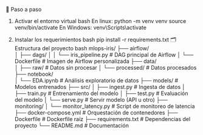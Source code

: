 🚀 Paso a paso
1. Activar el entorno virtual
bash
En linux:
python -m venv venv
source venv/bin/activate
En Windows:
venv\Scripts\activate

2. Instalar los requerimientos
bash
pip install -r requirements.txt
🗂️ Estructura del proyecto
bash
mlops-iris/
├── airflow/                
│   ├── dags/
│   │   └── iris_pipeline.py       # DAG principal de Airflow
│   └── Dockerfile                 # Imagen de Airflow personalizada
├── data/                   
│   ├── raw/                      # Datos sin procesar
│   └── processed/                # Datos procesados
├── notebook/   
│   └── EDA.ipynb                 # Análisis exploratorio de datos
├── models/                       # Modelos entrenados
├── src/
│   ├── ingest.py                 # Ingesta de datos
│   ├── train.py                  # Entrenamiento del modelo
│   ├── test.py                   # Evaluación del modelo
│   └── serve.py                  # Servir modelo (API u otro)
├── monitoring/
│   └── monitor_latency.py        # Script de monitoreo de latencia
├── docker-compose.yml            # Orquestación de contenedores
├── Dockerfile                    # Dockerfile raíz
├── requirements.txt              # Dependencias del proyecto
└── README.md                     # Documentación